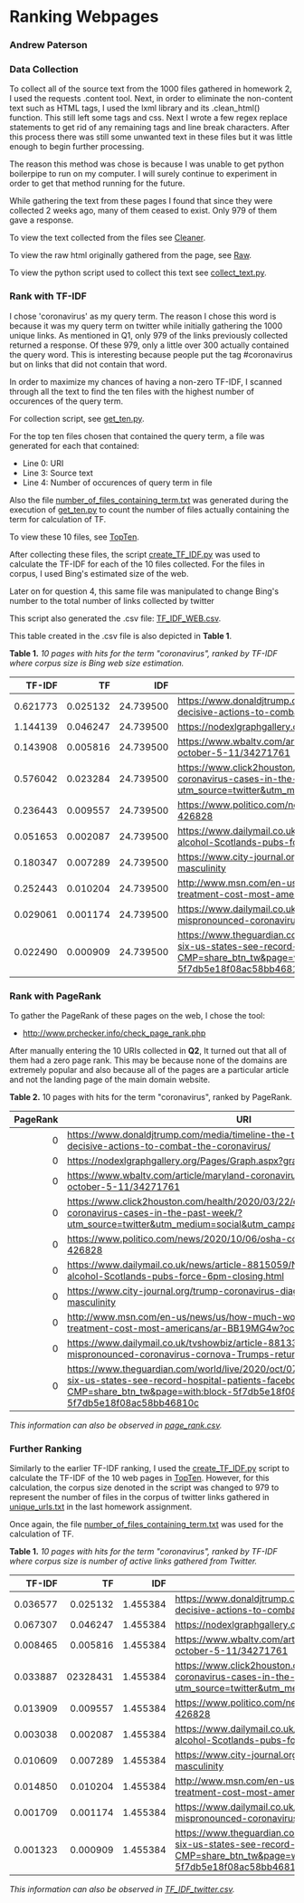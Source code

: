 # Ranking Webpages
### Andrew Paterson

### Data Collection

To collect all of the source text from the 1000 files gathered in homework 2, I used the requests .content tool. 
Next, in order to eliminate the non-content text such as HTML tags, I used the lxml library 
and its .clean_html() function. This still left some tags and css. Next I wrote a few regex replace statements to get 
rid of any remaining tags and line break characters. After this process there was still some unwanted text in these files 
but it was little enough to begin further processing. 

The reason this method was chose is because I was unable to get python boilerpipe to run on my computer. I will surely
continue to experiment in order to get that method running for the future.

While gathering the text from these pages I found that since they were collected 2 weeks ago, many of them ceased to exist.
Only 979 of them gave a response.

To view the text collected from the files see [Cleaner](io_text_resources/Cleaner).

To view the raw html originally gathered from the page, see [Raw](io_text_resources/Raw).

To view the python script used to collect this text see [collect_text.py](collect_text.py).



### Rank with TF-IDF

I chose 'coronavirus' as my query term. The reason I chose this word is because it was my query term on twitter while
initially gathering the 1000 unique links. As mentioned in Q1, only 979 of the links previously collected returned a response.
Of these 979, only a little over 300 actually contained the query word. This is interesting because people put the tag
\#coronavirus but on links that did not contain that word.

In order to maximize my chances of having a non-zero TF-IDF, I scanned through all the text to find the ten files with the 
highest number of occurences of the query term. 

For collection script, see [get_ten.py](get_ten.py).

For the top ten files chosen that contained the query term, a file was generated for each that contained:
* Line 0: URI
* Line 3: Source text
* Line 4: Number of occurences of query term in file

Also the file [number_of_files_containing_term.txt](io_text_resources/TopTen/number_of_files_containing_term.txt)
was generated during the execution of [get_ten.py](get_ten.py) to count the number of files actually containing the term
for calculation of TF.

To view these 10 files, see [TopTen](io_text_resources/TopTen).

After collecting these files, the script [create_TF_IDF.py](create_TF_IDF.py) was used to calculate the TF-IDF for each of the 10 
files collected. For the files in corpus, I used Bing's estimated size of the web. 

Later on for question 4, this same file was manipulated to change Bing's number to the total number of links collected by twitter

This script also generated the .csv file: [TF_IDF_WEB.csv](io_text_resources/Charts/TF_IDF_web.csv).

This table created in the .csv file is also depicted in **Table 1**. 

**Table 1.**  *10 pages with hits for the term "coronavirus", ranked by TF-IDF where corpus size is Bing web size estimation.*

|TF-IDF |TF	|IDF |URI
|---:|---:|---:|---
|0.621773 |0.025132 |24.739500 |https://www.donaldjtrump.com/media/timeline-the-trump-administrations-decisive-actions-to-combat-the-coronavirus/
|1.144139 |0.046247 |24.739500 |https://nodexlgraphgallery.org/Pages/Graph.aspx?graphID=237287
|0.143908 |0.005816 |24.739500 |https://www.wbaltv.com/article/maryland-coronavirus-numbers-map-faq-october-5-11/34271761
|0.576042 |0.023284 |24.739500 |https://www.click2houston.com/health/2020/03/22/chart-houston-area-coronavirus-cases-in-the-past-week/?utm_source=twitter&utm_medium=social&utm_campaign=snd&utm_content=kprc2
|0.236443 |0.009557 |24.739500 |https://www.politico.com/news/2020/10/06/osha-coronavirus-penalties-426828
|0.051653 |0.002087 |24.739500 |https://www.dailymail.co.uk/news/article-8815059/Nicola-Sturgeon-set-BAN-alcohol-Scotlands-pubs-force-6pm-closing.html
|0.180347 |0.007289 |24.739500 |https://www.city-journal.org/trump-coronavirus-diagnosis-models-positive-masculinity
|0.252443 |0.010204 |24.739500 |http://www.msn.com/en-us/news/us/how-much-would-trumps-coronavirus-treatment-cost-most-americans/ar-BB19MG4w?ocid=st
|0.029061 |0.001174 |24.739500 |https://www.dailymail.co.uk/tvshowbiz/article-8813329/Wendy-Williams-mispronounced-coronavirus-cornova-Trumps-return-White-House.html
|0.022490 |0.000909 |24.739500 |https://www.theguardian.com/world/live/2020/oct/07/coronavirus-live-news-six-us-states-see-record-hospital-patients-facebook-deletes-trump-post?CMP=share_btn_tw&page=with:block-5f7db5e18f08ac58bb46810c#block-5f7db5e18f08ac58bb46810c


### Rank with PageRank

To gather the PageRank of these pages on the web, I chose the tool:

* http://www.prchecker.info/check_page_rank.php
  
After manually entering the 10 URIs collected in **Q2**, It turned out that all of them had a zero page rank. 
This may be because none of the domains are extremely popular and also because all of the pages are a particular article 
and not the landing page of the main domain website.

**Table 2.**  10 pages with hits for the term "coronavirus", ranked by PageRank.

|PageRank	|URI
|-----:|---
|0 |https://www.donaldjtrump.com/media/timeline-the-trump-administrations-decisive-actions-to-combat-the-coronavirus/
|0 |https://nodexlgraphgallery.org/Pages/Graph.aspx?graphID=237287
|0 |https://www.wbaltv.com/article/maryland-coronavirus-numbers-map-faq-october-5-11/34271761
|0 |https://www.click2houston.com/health/2020/03/22/chart-houston-area-coronavirus-cases-in-the-past-week/?utm_source=twitter&utm_medium=social&utm_campaign=snd&utm_content=kprc2
|0 |https://www.politico.com/news/2020/10/06/osha-coronavirus-penalties-426828
|0 |https://www.dailymail.co.uk/news/article-8815059/Nicola-Sturgeon-set-BAN-alcohol-Scotlands-pubs-force-6pm-closing.html
|0 |https://www.city-journal.org/trump-coronavirus-diagnosis-models-positive-masculinity
|0 |http://www.msn.com/en-us/news/us/how-much-would-trumps-coronavirus-treatment-cost-most-americans/ar-BB19MG4w?ocid=st
|0 |https://www.dailymail.co.uk/tvshowbiz/article-8813329/Wendy-Williams-mispronounced-coronavirus-cornova-Trumps-return-White-House.html
|0 |https://www.theguardian.com/world/live/2020/oct/07/coronavirus-live-news-six-us-states-see-record-hospital-patients-facebook-deletes-trump-post?CMP=share_btn_tw&page=with:block-5f7db5e18f08ac58bb46810c#block-5f7db5e18f08ac58bb46810c

*This information can also be observed in [page_rank.csv](io_text_resources/Charts/page_rank.csv).*

### Further Ranking 

Similarly to the earlier TF-IDF ranking, I used the [create_TF_IDF.py](create_TF_IDF.py) script to calculate the TF-IDF of the 10 web pages in [TopTen](io_text_resources/TopTen). However, for this
calculation, the corpus size denoted in the script was changed to 979 to represent the number of files in the corpus of twitter 
links gathered in [unique_urls.txt](io_text_resources/unique_urls.txt) in the last homework assignment.

Once again, the file [number_of_files_containing_term.txt](io_text_resources/TopTen/number_of_files_containing_term.txt) was used for the calculation of TF.

**Table 1.**  *10 pages with hits for the term "coronavirus", ranked by TF-IDF where corpus size is number of active links gathered from Twitter.*

|TF-IDF |TF	|IDF |URI
|---:|---:|---:|---
|0.036577 |0.025132 |1.455384 |https://www.donaldjtrump.com/media/timeline-the-trump-administrations-decisive-actions-to-combat-the-coronavirus/
|0.067307 |0.046247 |1.455384 |https://nodexlgraphgallery.org/Pages/Graph.aspx?graphID=237287
|0.008465 |0.005816 |1.455384 |https://www.wbaltv.com/article/maryland-coronavirus-numbers-map-faq-october-5-11/34271761
|0.033887 |02328431 |1.455384 |https://www.click2houston.com/health/2020/03/22/chart-houston-area-coronavirus-cases-in-the-past-week/?utm_source=twitter&utm_medium=social&utm_campaign=snd&utm_content=kprc2
|0.013909 |0.009557 |1.455384 |https://www.politico.com/news/2020/10/06/osha-coronavirus-penalties-426828
|0.003038 |0.002087 |1.455384 |https://www.dailymail.co.uk/news/article-8815059/Nicola-Sturgeon-set-BAN-alcohol-Scotlands-pubs-force-6pm-closing.html
|0.010609 |0.007289 |1.455384 |https://www.city-journal.org/trump-coronavirus-diagnosis-models-positive-masculinity
|0.014850 |0.010204 |1.455384 |http://www.msn.com/en-us/news/us/how-much-would-trumps-coronavirus-treatment-cost-most-americans/ar-BB19MG4w?ocid=st
|0.001709 |0.001174 |1.455384 |https://www.dailymail.co.uk/tvshowbiz/article-8813329/Wendy-Williams-mispronounced-coronavirus-cornova-Trumps-return-White-House.html
|0.001323 |0.000909 |1.455384 |https://www.theguardian.com/world/live/2020/oct/07/coronavirus-live-news-six-us-states-see-record-hospital-patients-facebook-deletes-trump-post?CMP=share_btn_tw&page=with:block-5f7db5e18f08ac58bb46810c#block-5f7db5e18f08ac58bb46810c

*This information can also be observed in [TF_IDF_twitter.csv](io_text_resources/Charts/TF_IDF_twitter.csv).*

